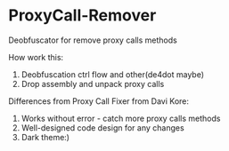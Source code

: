 # ProxyCall-Remover
Deobfuscator for remove proxy calls methods

How work this:
1) Deobfuscation ctrl flow and other(de4dot maybe)
2) Drop assembly and unpack proxy calls

Differences from Proxy Call Fixer from Davi Kore:
1) Works without error - catch more proxy calls methods
2) Well-designed code design for any changes
3) Dark theme:)
